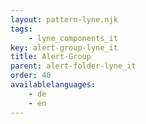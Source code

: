 ```yaml
---
layout: pattern-lyne.njk
tags: 
    - lyne_components_it
key: alert-group-lyne_it
title: Alert-Group
parent: alert-folder-lyne_it
order: 40
availablelanguages: 
    - de
    - en
---
```

